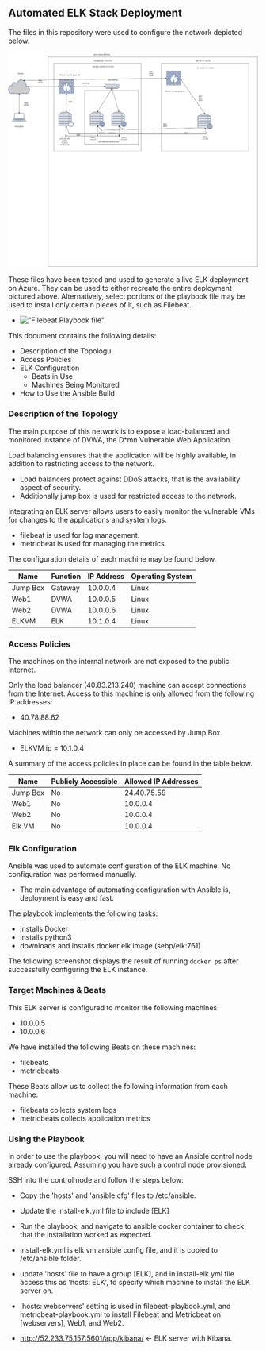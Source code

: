 ## Automated ELK Stack Deployment

The files in this repository were used to configure the network depicted below.

!["Network diag"](./Diagrams/Project13.png)

These files have been tested and used to generate a live ELK deployment on Azure. They can be used to either recreate the entire deployment pictured above. Alternatively, select portions of the playbook file may be used to install only certain pieces of it, such as Filebeat.

  - !["Filebeat Playbook file"](./Ansible/filebeat-ansible.yml)

This document contains the following details:
- Description of the Topologu
- Access Policies
- ELK Configuration
  - Beats in Use
  - Machines Being Monitored
- How to Use the Ansible Build


### Description of the Topology

The main purpose of this network is to expose a load-balanced and monitored instance of DVWA, the D*mn Vulnerable Web Application.

Load balancing ensures that the application will be highly available, in addition to restricting access to the network.
- Load balancers protect against DDoS attacks, that is the availability aspect of security. 
- Additionally jump box is used for restricted access to the network.

Integrating an ELK server allows users to easily monitor the vulnerable VMs for changes to the applications and system logs.
- filebeat is used for log management.
- metricbeat is used for managing the metrics.

The configuration details of each machine may be found below.

| Name     | Function | IP Address | Operating System |
|----------|----------|------------|------------------|
| Jump Box | Gateway  | 10.0.0.4   | Linux            |
| Web1     |   DVWA   | 10.0.0.5   | Linux            |
| Web2     |   DVWA   | 10.0.0.6   | Linux            |
| ELKVM    |   ELK    | 10.1.0.4   | Linux            |

### Access Policies

The machines on the internal network are not exposed to the public Internet. 

Only the load balancer (40.83.213.240) machine can accept connections from the Internet. Access to this machine is only allowed from the following IP addresses:
- 40.78.88.62

Machines within the network can only be accessed by Jump Box.
- ELKVM ip = 10.1.0.4

A summary of the access policies in place can be found in the table below.

| Name     | Publicly Accessible | Allowed IP Addresses |
|----------|---------------------|----------------------|
| Jump Box |     No              | 24.40.75.59          |
|  Web1    |     No              | 10.0.0.4             |
|  Web2    |     No              | 10.0.0.4             |
|  Elk VM  |     No              | 10.0.0.4             |


### Elk Configuration

Ansible was used to automate configuration of the ELK machine. No configuration was performed manually.
- The main advantage of automating configuration with Ansible is, deployment is easy and fast.

The playbook implements the following tasks:
- installs Docker
- installs python3
- downloads and installs docker elk image (sebp/elk:761)

The following screenshot displays the result of running `docker ps` after successfully configuring the ELK instance.


### Target Machines & Beats
This ELK server is configured to monitor the following machines:
- 10.0.0.5
- 10.0.0.6

We have installed the following Beats on these machines:
- filebeats
- metricbeats

These Beats allow us to collect the following information from each machine:
- filebeats collects system logs
- metricbeats collects application metrics

### Using the Playbook
In order to use the playbook, you will need to have an Ansible control node already configured. Assuming you have such a control node provisioned: 

SSH into the control node and follow the steps below:
- Copy the 'hosts' and 'ansible.cfg' files to /etc/ansible.
- Update the install-elk.yml file to include [ELK]
- Run the playbook, and navigate to ansible docker container to check that the installation worked as expected.

- install-elk.yml is elk vm ansible config file, and it is copied to /etc/ansible folder.
- update 'hosts' file to have a group [ELK], and in install-elk.yml file access this as 'hosts: ELK', to specify which machine to install the ELK server on.
- 'hosts: webservers' setting is used in filebeat-playbook.yml, and metricbeat-playbook.yml to install Filebeat and Metricbeat on [webservers], Web1, and Web2.
- http://52.233.75.157:5601/app/kibana/ <- ELK server with Kibana.

